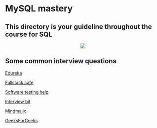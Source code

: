 # MySQL mastery

## This directory is your guideline throughout the course for SQL

<p align="center">
<a href="https://slides.com/sectheater/mysql-master-class/">
  <img src="https://img.shields.io/badge/-SQL%20slides-E4637C?style=for-the-badge&logo=Slides&logoColor=white" />
</a>
</p>

## Some common interview questions

[Edureka](https://www.edureka.co/blog/interview-questions/sql-interview-questions)

[Fullstack cafe](https://www.fullstack.cafe/blog/mysql-interview-questions)

[Software testing help](https://www.softwaretestinghelp.com/mysql-interview-questions/)

[Interview bit](https://www.interviewbit.com/mysql-interview-questions/)

[Mindmajix](https://mindmajix.com/sql-interview-questions)

[GeeksForGeeks](https://www.geeksforgeeks.org/advanced-sql-interview-questions/)
